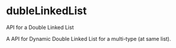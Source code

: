 # dubleLinkedList
API for a Double Linked List

A API for Dynamic Double Linked List for a multi-type (at same list).
